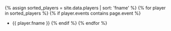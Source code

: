 {% assign sorted_players = site.data.players | sort: 'fname' %}
{% for player in sorted_players %}
  {% if player.events contains page.event %}
  -  {{ player.fname }}
  {% endif %}
{% endfor %}